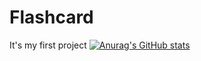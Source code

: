 # Flashcard
It's my first project
[![Anurag's GitHub stats](https://github-readme-stats.vercel.app/api?username=SaveliyShur&count_private=true)](https://github.com/anuraghazra/github-readme-stats)
